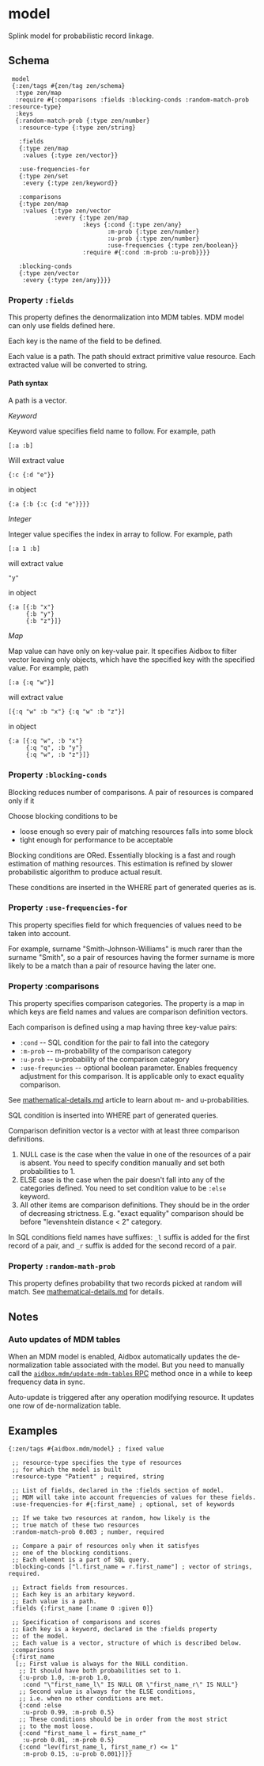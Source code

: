 # model

Splink model for probabilistic record linkage.

## Schema

```
 model
 {:zen/tags #{zen/tag zen/schema}
  :type zen/map
  :require #{:comparisons :fields :blocking-conds :random-match-prob :resource-type}
  :keys
  {:random-match-prob {:type zen/number}
   :resource-type {:type zen/string}

   :fields
   {:type zen/map
    :values {:type zen/vector}}

   :use-frequencies-for
   {:type zen/set
    :every {:type zen/keyword}}

   :comparisons
   {:type zen/map
    :values {:type zen/vector
             :every {:type zen/map
                     :keys {:cond {:type zen/any}
                            :m-prob {:type zen/number}
                            :u-prob {:type zen/number}
                            :use-frequencies {:type zen/boolean}}
                     :require #{:cond :m-prob :u-prob}}}}
   
   :blocking-conds
   {:type zen/vector
    :every {:type zen/any}}}}
```

### Property `:fields`

This property defines the denormalization into MDM tables. MDM model can only use fields defined here.

Each key is the name of the field to be defined.

Each value is a path. The path should extract primitive value resource. Each extracted value will be converted to string.

#### Path syntax

A path is a vector.

_Keyword_

Keyword value specifies field name to follow. For example, path

```
[:a :b]
```

Will extract value

```
{:c {:d "e"}}
```

in object

```
{:a {:b {:c {:d "e"}}}}
```

_Integer_

Integer value specifies the index in array to follow. For example, path

```
[:a 1 :b]
```

will extract value

```
"y"
```

in object

```
{:a [{:b "x"}
     {:b "y"}
     {:b "z"}]}
```

_Map_

Map value can have only on key-value pair. It specifies Aidbox to filter vector leaving only objects, which have the specified key with the specified value. For example, path

```
[:a {:q "w"}]
```

will extract value

```
[{:q "w" :b "x"} {:q "w" :b "z"}]
```

in object

```
{:a [{:q "w", :b "x"}
     {:q "q", :b "y"}
     {:q "w", :b "z"}]}
```

### Property `:blocking-conds`

Blocking reduces number of comparisons. A pair of resources is compared only if it

Choose blocking conditions to be

* loose enough so every pair of matching resources falls into some block
* tight enough for performance to be acceptable

Blocking conditions are ORed. Essentially blocking is a fast and rough estimation of mathing resources. This estimation is refined by slower probabilistic algorithm to produce actual result.

These conditions are inserted in the WHERE part of generated queries as is.

### Property `:use-frequencies-for`

This property specifies field for which frequencies of values need to be taken into account.

For example, surname "Smith-Johnson-Williams" is much rarer than the surname "Smith", so a pair of resources having the former surname is more likely to be a match than a pair of resource having the later one.

### Property :comparisons

This property specifies comparison categories. The property is a map in which keys are field names and values are comparison definition vectors.

Each comparison is defined using a map having three key-value pairs:

* `:cond` -- SQL condition for the pair to fall into the category
* `:m-prob` -- m-probability of the comparison category
* `:u-prob` -- u-probability of the comparison category
* `:use-frequncies` -- optional boolean parameter. Enables frequency adjustment for this comparison. It is applicable only to exact equality comparison.

See [mathematical-details.md](../../../../modules/mdm/mathematical-details.md "mention") article to learn about m- and u-probabilities.

SQL condition is inserted into WHERE part of generated queries.

Comparison definition vector is a vector with at least three comparison definitions.

1. NULL case is the case when the value in one of the resources of a pair is absent. You need to specify condition manually and set both probabilities to 1.
2. ELSE case is the case when the pair doesn't fall into any of the categories defined. You need to set condition value to be `:else` keyword.
3. All other items are comparison definitions. They should be in the order of decreasing strictness. E.g. "exact equality" comparison should be before "levenshtein distance < 2" category.

In SQL conditions field names have suffixes: `_l` suffix is added for the first record of a pair, and `_r` suffix is added for the second record of a pair.

### Property `:random-math-prob`

This property defines probability that two records picked at random will match. See [mathematical-details.md](../../../../modules/mdm/mathematical-details.md "mention") for details.

## Notes

### Auto updates of MDM tables

When an MDM model is enabled, Aidbox automatically updates the de-normalization table associated with the model. But you need to manually call the [`aidbox.mdm/update-mdm-tables` RPC](../../../rpc-reference/aidbox/mdm/aidbox.mdm-update-mdm-tables.md) method once in a while to keep frequency data in sync.

Auto-update is triggered after any operation modifying resource. It updates one row of de-normalization table.

## Examples

```
{:zen/tags #{aidbox.mdm/model} ; fixed value

 ;; resource-type specifies the type of resources
 ;; for which the model is built
 :resource-type "Patient" ; required, string

 ;; List of fields, declared in the :fields section of model.
 ;; MDM will take into account frequencies of values for these fields.
 :use-frequencies-for #{:first_name} ; optional, set of keywords

 ;; If we take two resources at random, how likely is the
 ;; true match of these two resources
 :random-match-prob 0.003 ; number, required

 ;; Compare a pair of resources only when it satisfyes
 ;; one of the blocking conditions.
 ;; Each element is a part of SQL query.
 :blocking-conds ["l.first_name = r.first_name"] ; vector of strings, required.

 ;; Extract fields from resources.
 ;; Each key is an arbitary keyword.
 ;; Each value is a path.
 :fields {:first_name [:name 0 :given 0]}

 ;; Specification of comparisons and scores
 ;; Each key is a keyword, declared in the :fields property
 ;; of the model.
 ;; Each value is a vector, structure of which is described below.
 :comparisons
 {:first_name
  [;; First value is always for the NULL condition.
   ;; It should have both probabilities set to 1.
   {:u-prob 1.0, :m-prob 1.0,
    :cond "\"first_name_l\" IS NULL OR \"first_name_r\" IS NULL"}
   ;; Second value is always for the ELSE conditions,
   ;; i.e. when no other conditions are met.
   {:cond :else
    :u-prob 0.99, :m-prob 0.5}
   ;; These conditions should be in order from the most strict
   ;; to the most loose.
   {:cond "first_name_l = first_name_r"
    :u-prob 0.01, :m-prob 0.5}
   {:cond "lev(first_name_l, first_name_r) <= 1"
    :m-prob 0.15, :u-prob 0.001}]}}
```
